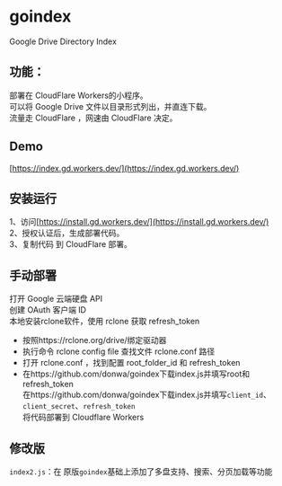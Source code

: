 # goindex
Google Drive Directory Index

## 功能：
部署在 CloudFlare Workers的小程序。  
可以将 Google Drive 文件以目录形式列出，并直连下载。  
流量走 CloudFlare ，网速由 CloudFlare 决定。

## Demo
[https://index.gd.workers.dev/](https://index.gd.workers.dev/)  

## 安装运行

1、访问[https://install.gd.workers.dev/](https://install.gd.workers.dev/)  
2、授权认证后，生成部署代码。  
3、复制代码 到 CloudFlare 部署。  

## 手动部署
打开 Google 云端硬盘 API  
创建 OAuth 客户端 ID  
本地安装rclone软件，使用 rclone 获取 refresh_token   
  - 按照https://rclone.org/drive/绑定驱动器
  - 执行命令 rclone config file 查找文件 rclone.conf 路径
  - 打开 rclone.conf ，找到配置 root_folder_id 和 refresh_token
  - 在https://github.com/donwa/goindex下载index.js并填写root和refresh_token  
在https://github.com/donwa/goindex下载index.js并填写`client_id`、`client_secret`、`refresh_token`     
将代码部署到 Cloudflare Workers  

## 修改版
`index2.js`：在 原版`goindex`基础上添加了多盘支持、搜索、分页加载等功能
